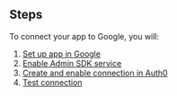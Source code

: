 ## Steps

To connect your app to Google, you will:

1. [Set up app in Google](#set-up-app-in-google)
2. [Enable Admin SDK service](#enable-admin-sdk-service)
2. [Create and enable connection in Auth0](#create-and-enable-connection-in-auth0)
3. [Test connection](#test-connection)
